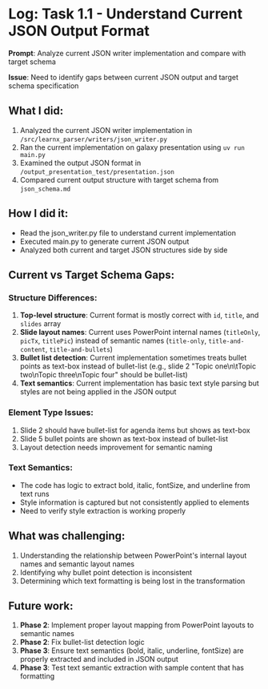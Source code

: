# Log: Task 1.1 - Understand Current JSON Output Format

**Prompt**: Analyze current JSON writer implementation and compare with target schema

**Issue**: Need to identify gaps between current JSON output and target schema specification

## What I did:
1. Analyzed the current JSON writer implementation in `/src/learnx_parser/writers/json_writer.py`
2. Ran the current implementation on galaxy presentation using `uv run main.py`
3. Examined the output JSON format in `/output_presentation_test/presentation.json`
4. Compared current output structure with target schema from `json_schema.md`

## How I did it:
- Read the json_writer.py file to understand current implementation
- Executed main.py to generate current JSON output
- Analyzed both current and target JSON structures side by side

## Current vs Target Schema Gaps:

### Structure Differences:
1. **Top-level structure**: Current format is mostly correct with `id`, `title`, and `slides` array
2. **Slide layout names**: Current uses PowerPoint internal names (`titleOnly`, `picTx`, `titlePic`) instead of semantic names (`title-only`, `title-and-content`, `title-and-bullets`)
3. **Bullet list detection**: Current implementation sometimes treats bullet points as text-box instead of bullet-list (e.g., slide 2 "Topic one\n\tTopic two\nTopic three\nTopic four" should be bullet-list)
4. **Text semantics**: Current implementation has basic text style parsing but styles are not being applied in the JSON output

### Element Type Issues:
1. Slide 2 should have bullet-list for agenda items but shows as text-box
2. Slide 5 bullet points are shown as text-box instead of bullet-list
3. Layout detection needs improvement for semantic naming

### Text Semantics:
- The code has logic to extract bold, italic, fontSize, and underline from text runs
- Style information is captured but not consistently applied to elements
- Need to verify style extraction is working properly

## What was challenging:
1. Understanding the relationship between PowerPoint's internal layout names and semantic layout names
2. Identifying why bullet point detection is inconsistent
3. Determining which text formatting is being lost in the transformation

## Future work:
1. **Phase 2**: Implement proper layout mapping from PowerPoint layouts to semantic names
2. **Phase 2**: Fix bullet-list detection logic 
3. **Phase 3**: Ensure text semantics (bold, italic, underline, fontSize) are properly extracted and included in JSON output
4. **Phase 3**: Test text semantic extraction with sample content that has formatting